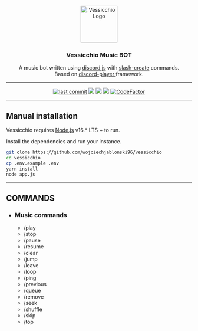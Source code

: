<div align="center">
  <p>
    <img src="https://i.imgur.com/86bFusY.png" width="100" alt="Vessicchio Logo" /></a>
<br>
<h3>Vessicchio Music BOT</h3>
A music bot written using <a href="https://www.npmjs.com/package/discord.js">discord.js</a> with <a href="https://www.npmjs.com/package/slash-create">slash-create</a> commands. 
<br>Based on <a href="https://www.npmjs.com/package/discord-player">discord-player </a> framework.
  </p>
<hr>
<a href="https://github.com/wojciechjablonski96/vessicchio/commits/master"><img src="https://img.shields.io/github/last-commit/wojciechjablonski96/vessicchio/?color=44b868&logo=GitHub&logoColor=white&style=flat-square" alt="last commit"></a> 
<a href="https://www.npmjs.com/package/discord.js"><img src="https://img.shields.io/github/package-json/dependency-version/wojciechjablonski96/vessicchio/discord.js?color=44b868&logo=npm&style=flat-square"></a>
<a href="https://www.npmjs.com/package/discord-player"><img src="https://img.shields.io/github/package-json/dependency-version/wojciechjablonski96/vessicchio/discord-player?color=44b868&logo=npm&style=flat-square"></a>
<a href="https://www.npmjs.com/package/slash-create"><img src="https://img.shields.io/github/package-json/dependency-version/wojciechjablonski96/vessicchio/slash-create?color=44b868&logo=npm&style=flat-square"></a>
<a href="https://www.codefactor.io/repository/github/wojciechjablonski96/vessicchio"><img src="https://www.codefactor.io/repository/github/wojciechjablonski96/vessicchio/badge?s=cf93e39c12b7a91e0c32dc1c5109b82d58da5674" alt="CodeFactor" /></a>
</div>

<hr>

## Manual installation

Vessicchio requires [Node.js](https://nodejs.org/) v16.* LTS + to run.

Install the dependencies and run your instance.

```sh
git clone https://github.com/wojciechjablonski96/vessicchio
cd vessicchio
cp .env.example .env
yarn install
node app.js
```

<hr>

## COMMANDS

- ### Music commands
    - /play
    - /stop
    - /pause
    - /resume
    - /clear
    - /jump
    - /leave
    - /loop
    - /ping
    - /previous
    - /queue
    - /remove
    - /seek
    - /shuffle
    - /skip
    - /top
    
[//]: #

[NodeJS]: <https://nodejs.org/>

